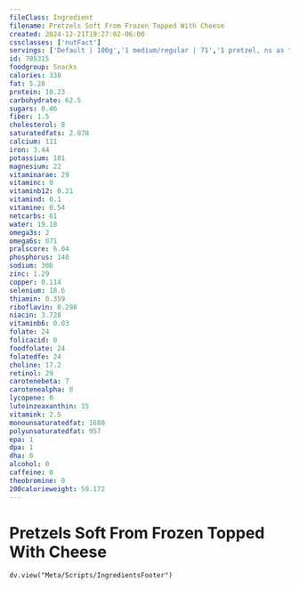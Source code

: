 ```yaml
---
fileClass: Ingredient
filename: Pretzels Soft From Frozen Topped With Cheese
created: 2024-12-21T19:27:02-06:00
cssclasses: ['nutFact']
servings: ['Default | 100g','1 medium/regular | 71','1 pretzel, ns as to size | 71','1 bite size/nugget | 14','1 pretzel stick | 25','1 cup, nuggets | 147']
id: 785315
foodgroup: Snacks
calories: 338
fat: 5.28
protein: 10.23
carbohydrate: 62.5
sugars: 0.46
fiber: 1.5
cholesterol: 8
saturatedfats: 2.078
calcium: 111
iron: 3.44
potassium: 101
magnesium: 22
vitaminarae: 29
vitaminc: 0
vitaminb12: 0.21
vitamind: 0.1
vitamine: 0.54
netcarbs: 61
water: 19.18
omega3s: 2
omega6s: 871
pralscore: 6.04
phosphorus: 140
sodium: 306
zinc: 1.29
copper: 0.114
selenium: 18.6
thiamin: 0.359
riboflavin: 0.298
niacin: 3.728
vitaminb6: 0.03
folate: 24
folicacid: 0
foodfolate: 24
folatedfe: 24
choline: 17.2
retinol: 29
carotenebeta: 7
carotenealpha: 0
lycopene: 0
luteinzeaxanthin: 15
vitamink: 2.5
monounsaturatedfat: 1680
polyunsaturatedfat: 957
epa: 1
dpa: 1
dha: 0
alcohol: 0
caffeine: 0
theobromine: 0
200calorieweight: 59.172
---
```


# Pretzels Soft From Frozen Topped With Cheese

```dataviewjs
dv.view("Meta/Scripts/IngredientsFooter")
```